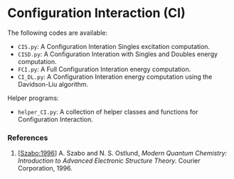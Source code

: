 Configuration Interaction (CI)
==============================

The following codes are available:
- `CIS.py`: A Configuration Interation Singles excitation computation. 
- `CISD.py`: A Configuration Interation with Singles and Doubles energy computation. 
- `FCI.py`: A Full Configuration Interation energy computation. 
- `CI_DL.py`: A Configuration Interation energy computation using the Davidson-Liu algorithm. 

Helper programs:
- `helper_CI.py`: A collection of helper classes and functions for Configuration Interaction.


### References
1. [[Szabo:1996](https://books.google.com/books?id=KQ3DAgAAQBAJ&printsec=frontcover&dq=szabo+%26+ostlund&hl=en&sa=X&ved=0ahUKEwiYhv6A8YjUAhXLSCYKHdH5AJ4Q6AEIJjAA#v=onepage&q=szabo%20%26%20ostlund&f=false)] A. Szabo and N. S. Ostlund, *Modern Quantum Chemistry: Introduction to Advanced Electronic Structure Theory.* Courier Corporation, 1996.

